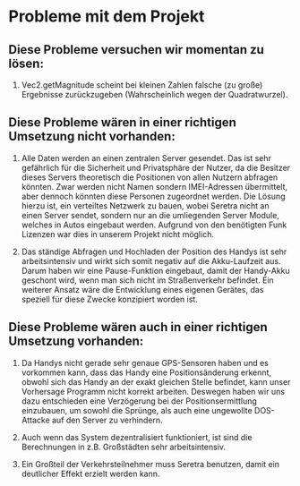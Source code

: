 # Probleme mit dem Projekt

## Diese Probleme versuchen wir momentan zu lösen:
1. Vec2.getMagnitude scheint bei kleinen Zahlen falsche (zu große) Ergebnisse
zurückzugeben (Wahrscheinlich wegen der Quadratwurzel).

## Diese Probleme wären in einer richtigen Umsetzung nicht vorhanden:

1. Alle Daten werden an einen zentralen Server gesendet. Das ist sehr
gefährlich für die Sicherheit und Privatsphäre der Nutzer, da die Besitzer
dieses Servers theoretisch die Positionen von allen Nutzern abfragen könnten.
Zwar werden nicht Namen sondern IMEI-Adressen übermittelt, aber dennoch könnten
diese Personen zugeordnet werden. Die Lösung hierzu ist, ein verteiltes
Netzwerk zu bauen, wobei Seretra nicht an einen Server sendet, sondern nur an
die umliegenden Server Module, welches in Autos eingebaut werden. Aufgrund von
den benötigten Funk Lizenzen war dies in unserem Projekt nicht möglich.

2. Das ständige Abfragen und Hochladen der Position des Handys ist sehr
arbeitsintensiv und wirkt sich somit negativ auf die Akku-Laufzeit aus.
Darum haben wir eine Pause-Funktion eingebaut, damit der Handy-Akku 
geschont wird, wenn man sich nicht im Straßenverkehr befindet. Ein weiterer
Ansatz wäre die Entwicklung eines eigenen Gerätes, das speziell für diese Zwecke
konzipiert worden ist.

## Diese Probleme wären auch in einer richtigen Umsetzung vorhanden:

1. Da Handys nicht gerade sehr genaue GPS-Sensoren haben und es vorkommen kann,
dass das Handy eine Positionsänderung erkennt, obwohl sich das Handy
an der exakt gleichen Stelle befindet, kann unser Vorhersage Programm nicht
korrekt arbeiten. Deswegen haben wir uns dazu entschieden eine Verzögerung 
bei der Positionsermittlung einzubauen, um sowohl die Sprünge, als auch
eine ungewollte DOS-Attacke auf den Server zu verhindern.

2. Auch wenn das System dezentralisiert funktioniert, ist sind die Berechnungen
in z.B. Großstädten sehr arbeitsintensiv.

3. Ein Großteil der Verkehrsteilnehmer muss Seretra benutzen, damit ein
deutlicher Effekt erzielt werden kann.
